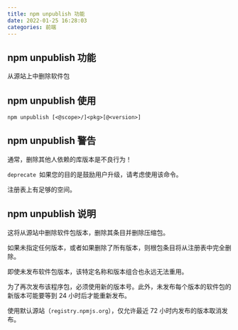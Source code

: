```yaml
---
title: npm unpublish 功能
date: 2022-01-25 16:28:03
categories: 前端
---
```

## npm unpublish 功能

从源站上中删除软件包

## npm unpublish 使用

`npm unpublish [<@scope>/]<pkg>[@<version>]`

## npm unpublish 警告

通常，删除其他人依赖的库版本是不良行为！

`deprecate `如果您的目的是鼓励用户升级，请考虑使用该命令。

注册表上有足够的空间。

## npm unpublish 说明

这将从源站中删除软件包版本，删除其条目并删除压缩包。

如果未指定任何版本，或者如果删除了所有版本，则根包条目将从注册表中完全删除。

即使未发布软件包版本，该特定名称和版本组合也永远无法重用。

为了再次发布该程序包，必须使用新的版本号。此外，未发布每个版本的软件包的新版本可能要等到 24 小时后才能重新发布。

使用默认源站（`registry.npmjs.org`），仅允许最近 72 小时内发布的版本取消发布。